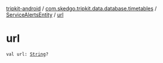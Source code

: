 [tripkit-android](../../index.md) / [com.skedgo.tripkit.data.database.timetables](../index.md) / [ServiceAlertsEntity](index.md) / [url](./url.md)

# url

`val url: `[`String`](https://kotlinlang.org/api/latest/jvm/stdlib/kotlin/-string/index.html)`?`